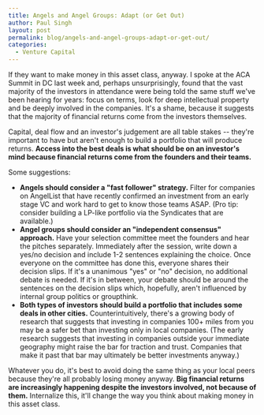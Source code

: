 ```yaml
---
title: Angels and Angel Groups: Adapt (or Get Out)
author: Paul Singh
layout: post
permalink: blog/angels-and-angel-groups-adapt-or-get-out/
categories:
  - Venture Capital
---
```

If they want to make money in this asset class, anyway. I spoke at the ACA Summit in DC last week and, perhaps unsurprisingly, found that the vast majority of the investors in attendance were being told the same stuff we've been hearing for years: focus on terms, look for deep intellectual property and be deeply involved in the companies. It's a shame, because it suggests that the majority of financial returns come from the investors themselves.

Capital, deal flow and an investor's judgement are all table stakes -- they're important to have but aren't enough to build a portfolio that will produce returns. **Access into the best deals is what should be on an investor's mind because financial returns come from the founders and their teams.**

Some suggestions:

<!--more-->

* **Angels should consider a "fast follower" strategy.** Filter for companies on AngelList that have recently confirmed an investment from an early stage VC and work hard to get to know those teams ASAP. (Pro tip: consider building a LP-like portfolio via the Syndicates that are available.)
* **Angel groups should consider an "independent consensus" approach.** Have your selection committee meet the founders and hear the pitches separately. Immediately after the session, write down a yes/no decision and include 1-2 sentences explaining the choice. Once everyone on the committee has done this, everyone shares their decision slips. If it's a unanimous "yes" or "no" decision, no additional debate is needed. If it's in between, your debate should be around the sentences on the decision slips which, hopefully, aren't influenced by internal group politics or groupthink.
* **Both types of investors should build a portfolio that includes some deals in other cities.** Counterintuitively, there's a growing body of research that suggests that investing in companies 100+ miles from you may be a safer bet than investing only in local companies. (The early research suggests that investing in companies outside your immediate geography might raise the bar for traction and trust. Companies that make it past that bar may ultimately be better investments anyway.)

Whatever you do, it's best to avoid doing the same thing as your local peers because they're all probably losing money anyway. **Big financial returns are increasingly happening despite the investors involved, not because of them.** Internalize this, it'll change the way you think about making money in this asset class.